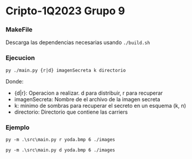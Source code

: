 # Cripto-1Q2023 Grupo 9
### MakeFile
Descarga las dependencias necesarias usando `./build.sh`
### Ejecucion
`py ./main.py {r|d} imagenSecreta k directorio`

Donde:
- {d|r}: Operacion a realizar. d para distribuir, r para recuperar
- imagenSecreta: Nombre de el archivo de la imagen secreta
- k: minimo de sombras para recuperar el secreto en un esquema (k, n)
- directorio: Directorio que contiene las carriers

### Ejemplo
```py -m .\src\main.py r yoda.bmp 6 ./images```

```py -m .\src\main.py d yoda.bmp 6 ./images```
